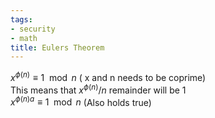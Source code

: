 ```yaml
---
tags:
- security
- math
title: Eulers Theorem
---
```


$x^{\phi(n)} \equiv 1 \mod n$ ( x and n needs to be coprime)  
This means that $x^{\phi(n)} / n$ remainder will be 1  
$x^{\phi(n)a} \equiv 1 \mod n$ (Also holds true)